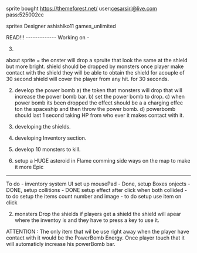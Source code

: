 sprite bought 
https://themeforest.net/
user:cesarsiri@live.com
pass:525002cc

sprites Designer
 ashishlko11
 games_unlimited


READ!!!  -------------
Working on - 


3) 
about sprite = the onster will drop a spruite that look the same at the shield but more bright.
shield should be dropped by monsters once player make contact with the shield they will be able to obtain the shield for acouple of 30 second shield will cover the player from any hit. for 30 seconds.

2) develop the power bomb
        a) the token that monsters will drop that will increase the power bomb bar.
        b) set the power bomb to drop.
        c) when power bomb its been dropped the effect should be a a charging effec ton the spaceship and then throw the power bomb.
        d) powerbomb should last 1 second taking HP from who ever it makes contact with it.

3) developing the shields.
4) developing Inventory section.
5) develop 10 monsters to kill.
6) setup a HUGE asteroid in Flame comming side ways on the map to make it more Epic
--------------


To do - inventory system UI
 set up mousePad - Done,
 setup Boxes onjects - DONE, 
 setup collitions - DONE
 setup effect after click when both collided - to do
 setup the items count number and image - to do
 setup use item on click

2) monsters Drop the shields if players get a shield the shield will apear where the inventoy is and they have to press a key to use it.

ATTENTION : The only item that wil be use right away when the player have contact with it would be the
PowerBomb Energy. Once player touch that it will automaticly increase his powerBomb bar.